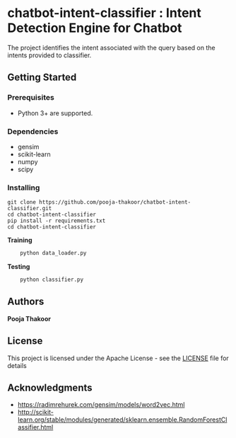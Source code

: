 # chatbot-intent-classifier : Intent Detection Engine for Chatbot

The project identifies the intent associated with the query based on the intents provided to classifier.

## Getting Started


### Prerequisites

* Python 3+ are supported.

### Dependencies

* gensim
* scikit-learn
* numpy
* scipy

### Installing

    git clone https://github.com/pooja-thakoor/chatbot-intent-classifier.git
    cd chatbot-intent-classifier
    pip install -r requirements.txt
    cd chatbot-intent-classifier

**Training**
```python
    python data_loader.py    
```

**Testing**
```python
    python classifier.py
```

## Authors

**Pooja Thakoor** 

## License

This project is licensed under the Apache License - see the [LICENSE](LICENSE) file for details

## Acknowledgments

* https://radimrehurek.com/gensim/models/word2vec.html
* http://scikit-learn.org/stable/modules/generated/sklearn.ensemble.RandomForestClassifier.html
